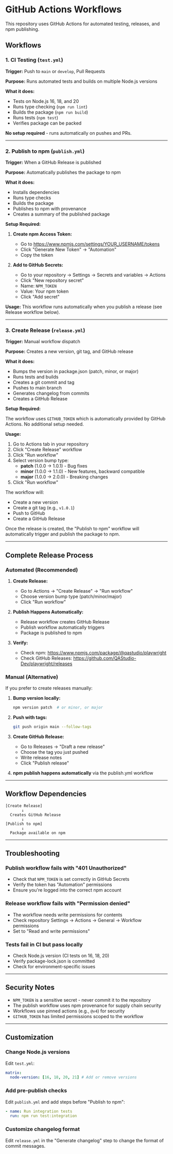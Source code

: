 # GitHub Actions Workflows

This repository uses GitHub Actions for automated testing, releases, and npm publishing.

## Workflows

### 1. CI Testing (`test.yml`)

**Trigger:** Push to `main` or `develop`, Pull Requests

**Purpose:** Runs automated tests and builds on multiple Node.js versions

**What it does:**

- Tests on Node.js 16, 18, and 20
- Runs type checking (`npm run lint`)
- Builds the package (`npm run build`)
- Runs tests (`npm test`)
- Verifies package can be packed

**No setup required** - runs automatically on pushes and PRs.

---

### 2. Publish to npm (`publish.yml`)

**Trigger:** When a GitHub Release is published

**Purpose:** Automatically publishes the package to npm

**What it does:**

- Installs dependencies
- Runs type checks
- Builds the package
- Publishes to npm with provenance
- Creates a summary of the published package

**Setup Required:**

1. **Create npm Access Token:**
   - Go to https://www.npmjs.com/settings/YOUR_USERNAME/tokens
   - Click "Generate New Token" → "Automation"
   - Copy the token

2. **Add to GitHub Secrets:**
   - Go to your repository → Settings → Secrets and variables → Actions
   - Click "New repository secret"
   - Name: `NPM_TOKEN`
   - Value: Your npm token
   - Click "Add secret"

**Usage:**
This workflow runs automatically when you publish a release (see Release workflow below).

---

### 3. Create Release (`release.yml`)

**Trigger:** Manual workflow dispatch

**Purpose:** Creates a new version, git tag, and GitHub release

**What it does:**

- Bumps the version in package.json (patch, minor, or major)
- Runs tests and builds
- Creates a git commit and tag
- Pushes to main branch
- Generates changelog from commits
- Creates a GitHub Release

**Setup Required:**

The workflow uses `GITHUB_TOKEN` which is automatically provided by GitHub Actions. No additional setup needed.

**Usage:**

1. Go to Actions tab in your repository
2. Click "Create Release" workflow
3. Click "Run workflow"
4. Select version bump type:
   - **patch** (1.0.0 → 1.0.1) - Bug fixes
   - **minor** (1.0.0 → 1.1.0) - New features, backward compatible
   - **major** (1.0.0 → 2.0.0) - Breaking changes
5. Click "Run workflow"

The workflow will:

- Create a new version
- Create a git tag (e.g., `v1.0.1`)
- Push to GitHub
- Create a GitHub Release

Once the release is created, the "Publish to npm" workflow will automatically trigger and publish the package to npm.

---

## Complete Release Process

### Automated (Recommended)

1. **Create Release:**
   - Go to Actions → "Create Release" → "Run workflow"
   - Choose version bump type (patch/minor/major)
   - Click "Run workflow"

2. **Publish Happens Automatically:**
   - Release workflow creates GitHub Release
   - Publish workflow automatically triggers
   - Package is published to npm

3. **Verify:**
   - Check npm: https://www.npmjs.com/package/@qastudio/playwright
   - Check GitHub Releases: https://github.com/QAStudio-Dev/playwright/releases

### Manual (Alternative)

If you prefer to create releases manually:

1. **Bump version locally:**

   ```bash
   npm version patch  # or minor, or major
   ```

2. **Push with tags:**

   ```bash
   git push origin main --follow-tags
   ```

3. **Create GitHub Release:**
   - Go to Releases → "Draft a new release"
   - Choose the tag you just pushed
   - Write release notes
   - Click "Publish release"

4. **npm publish happens automatically** via the publish.yml workflow

---

## Workflow Dependencies

```
[Create Release]
       ↓
  Creates GitHub Release
       ↓
[Publish to npm]
       ↓
  Package available on npm
```

---

## Troubleshooting

### Publish workflow fails with "401 Unauthorized"

- Check that `NPM_TOKEN` is set correctly in GitHub Secrets
- Verify the token has "Automation" permissions
- Ensure you're logged into the correct npm account

### Release workflow fails with "Permission denied"

- The workflow needs write permissions for contents
- Check repository Settings → Actions → General → Workflow permissions
- Set to "Read and write permissions"

### Tests fail in CI but pass locally

- Check Node.js version (CI tests on 16, 18, 20)
- Verify package-lock.json is committed
- Check for environment-specific issues

---

## Security Notes

- `NPM_TOKEN` is a sensitive secret - never commit it to the repository
- The publish workflow uses npm provenance for supply chain security
- Workflows use pinned actions (e.g., `@v4`) for security
- `GITHUB_TOKEN` has limited permissions scoped to the workflow

---

## Customization

### Change Node.js versions

Edit `test.yml`:

```yaml
matrix:
  node-version: [16, 18, 20, 21] # Add or remove versions
```

### Add pre-publish checks

Edit `publish.yml` and add steps before "Publish to npm":

```yaml
- name: Run integration tests
  run: npm run test:integration
```

### Customize changelog format

Edit `release.yml` in the "Generate changelog" step to change the format of commit messages.
